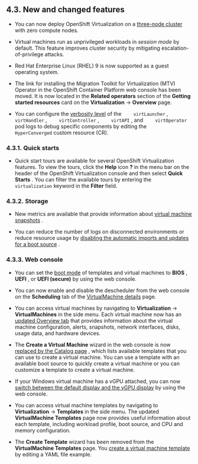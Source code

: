## 4.3. New and changed features




- You can now deploy OpenShift Virtualization on a [three-node cluster](https://access.redhat.com/documentation/en-us/openshift_container_platform/4.11/html-single/installing/#installation-three-node-cluster_installing-bare-metal) with zero compute nodes.


- Virtual machines run as unprivileged workloads in _session mode_ by default. This feature improves cluster security by mitigating escalation-of-privilege attacks.


- Red Hat Enterprise Linux (RHEL) 9 is now supported as a guest operating system.


- The link for installing the Migration Toolkit for Virtualization (MTV) Operator in the OpenShift Container Platform web console has been moved. It is now located in the **Related operators** section of the **Getting started resources** card on the **Virtualization** → **Overview** page.


- You can configure the [verbosity level](https://access.redhat.com/documentation/en-us/openshift_container_platform/4.11/html-single/virtualization/#virt-logs) of the `    virtLauncher` , `    virtHandler` , `    virtController` , `    virtAPI` , and `    virtOperator` pod logs to debug specific components by editing the `    HyperConverged` custom resource (CR).


### 4.3.1. Quick starts




- Quick start tours are available for several OpenShift Virtualization features. To view the tours, click the **Help** icon **?** in the menu bar on the header of the OpenShift Virtualization console and then select **Quick Starts** . You can filter the available tours by entering the `    virtualization` keyword in the **Filter** field.


### 4.3.2. Storage




- New metrics are available that provide information about [virtual machine snapshots](https://access.redhat.com/documentation/en-us/openshift_container_platform/4.11/html-single/virtualization/#virt-storage-snapshot-data_virt-prometheus-queries) .


- You can reduce the number of logs on disconnected environments or reduce resource usage by [disabling the automatic imports and updates for a boot source](https://access.redhat.com/documentation/en-us/openshift_container_platform/4.11/html-single/virtualization/#virt-disable-individual-bootsource-update_virt-automatic-bootsource-updates) .


### 4.3.3. Web console




- You can set the [boot mode](https://access.redhat.com/documentation/en-us/openshift_container_platform/4.11/html-single/virtualization/#virt-editing-vm-web_virt-edit-vms) of templates and virtual machines to **BIOS** , **UEFI** , or **UEFI (secure)** by using the web console.
- You can now enable and disable the descheduler from the web console on the **Scheduling** tab of the [VirtualMachine details](https://access.redhat.com/documentation/en-us/openshift_container_platform/4.11/html-single/virtualization/#virt-vm-fields-web_virt-create-vms) page.


- You can access virtual machines by navigating to **Virtualization** → **VirtualMachines** in the side menu. Each virtual machine now has an [updated Overview tab](https://access.redhat.com/documentation/en-us/openshift_container_platform/4.11/html-single/virtualization/#virt-about-the-vm-dashboard_virt-viewing-information-about-vm-workloads) that provides information about the virtual machine configuration, alerts, snapshots, network interfaces, disks, usage data, and hardware devices.
- The **Create a Virtual Machine** wizard in the web console is now [replaced by the Catalog page](https://access.redhat.com/documentation/en-us/openshift_container_platform/4.11/html-single/virtualization/#virt-quick-creating-vm_virt-create-vms) , which lists available templates that you can use to create a virtual machine. You can use a template with an available boot source to quickly create a virtual machine or you can customize a template to create a virtual machine.
- If your Windows virtual machine has a vGPU attached, you can now [switch between the default display and the vGPU display](https://access.redhat.com/documentation/en-us/openshift_container_platform/4.11/html-single/virtualization/#virt-switching-displays_virt-accessing-vm-consoles) by using the web console.


- You can access virtual machine templates by navigating to **Virtualization** → **Templates** in the side menu. The updated **VirtualMachine Templates** page now provides useful information about each template, including workload profile, boot source, and CPU and memory configuration.


- The **Create Template** wizard has been removed from the **VirtualMachine Templates** page. You [create a virtual machine template](https://access.redhat.com/documentation/en-us/openshift_container_platform/4.11/html-single/virtualization/#virt-creating-template_virt-creating-vm-template) by editing a YAML file example.


